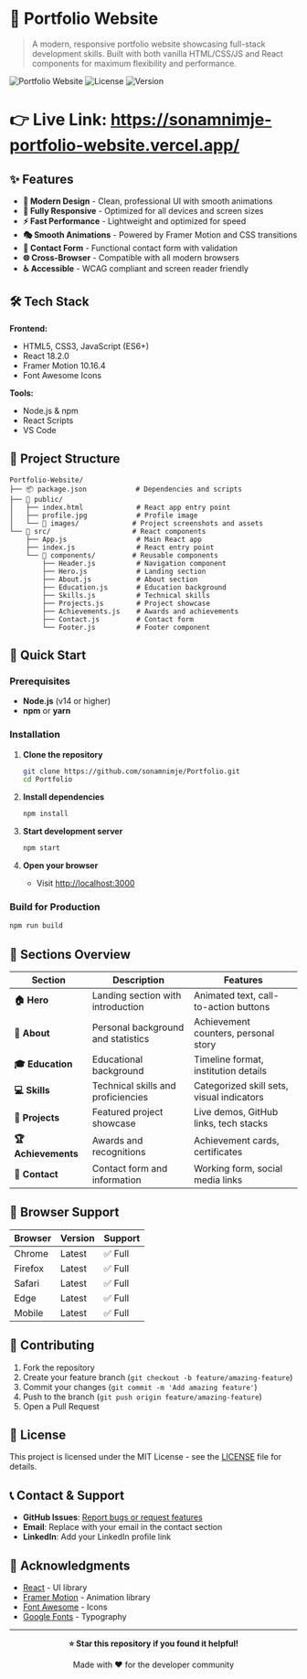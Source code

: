 # 🌟 Portfolio Website

> A modern, responsive portfolio website showcasing full-stack development skills. Built with both vanilla HTML/CSS/JS and React components for maximum flexibility and performance.

![Portfolio Website](https://img.shields.io/badge/Portfolio-Website-blue?style=for-the-badge)
![License](https://img.shields.io/badge/License-MIT-green?style=for-the-badge)
![Version](https://img.shields.io/badge/Version-1.0.0-orange?style=for-the-badge)

# 👉 Live Link: https://sonamnimje-portfolio-website.vercel.app/
## ✨ Features

- **🎨 Modern Design** - Clean, professional UI with smooth animations
- **📱 Fully Responsive** - Optimized for all devices and screen sizes
- **⚡ Fast Performance** - Lightweight and optimized for speed
- **🎭 Smooth Animations** - Powered by Framer Motion and CSS transitions
- **📧 Contact Form** - Functional contact form with validation
- **🌐 Cross-Browser** - Compatible with all modern browsers
- **♿ Accessible** - WCAG compliant and screen reader friendly

## 🛠️ Tech Stack

**Frontend:**
- HTML5, CSS3, JavaScript (ES6+)
- React 18.2.0
- Framer Motion 10.16.4
- Font Awesome Icons

**Tools:**
- Node.js & npm
- React Scripts
- VS Code

## 📁 Project Structure

```
Portfolio-Website/
├── 📦 package.json            # Dependencies and scripts
├── 📁 public/
│   ├── index.html             # React app entry point
│   ├── profile.jpg            # Profile image
│   └── 📁 images/             # Project screenshots and assets
└── 📁 src/                    # React components
    ├── App.js                 # Main React app
    ├── index.js               # React entry point
    └── 📁 components/         # Reusable components
        ├── Header.js          # Navigation component
        ├── Hero.js            # Landing section
        ├── About.js           # About section
        ├── Education.js       # Education background
        ├── Skills.js          # Technical skills
        ├── Projects.js        # Project showcase
        ├── Achievements.js    # Awards and achievements
        ├── Contact.js         # Contact form
        └── Footer.js          # Footer component
```

## 🚀 Quick Start

### Prerequisites
- **Node.js** (v14 or higher)
- **npm** or **yarn**

### Installation

1. **Clone the repository**
   ```bash
   git clone https://github.com/sonamnimje/Portfolio.git
   cd Portfolio
   ```

2. **Install dependencies**
   ```bash
   npm install
   ```

3. **Start development server**
   ```bash
   npm start
   ```

4. **Open your browser**
   - Visit [http://localhost:3000](http://localhost:3000)

### Build for Production

```bash
npm run build
```

## 📱 Sections Overview

| Section | Description | Features |
|---------|-------------|----------|
| **🏠 Hero** | Landing section with introduction | Animated text, call-to-action buttons |
| **👤 About** | Personal background and statistics | Achievement counters, personal story |
| **🎓 Education** | Educational background | Timeline format, institution details |
| **💻 Skills** | Technical skills and proficiencies | Categorized skill sets, visual indicators |
| **🚀 Projects** | Featured project showcase | Live demos, GitHub links, tech stacks |
| **🏆 Achievements** | Awards and recognitions | Achievement cards, certificates |
| **📧 Contact** | Contact form and information | Working form, social media links |


## 🔧 Browser Support

| Browser | Version | Support |
|---------|---------|---------|
| Chrome | Latest | ✅ Full |
| Firefox | Latest | ✅ Full |
| Safari | Latest | ✅ Full |
| Edge | Latest | ✅ Full |
| Mobile | Latest | ✅ Full |

## 🤝 Contributing

1. Fork the repository
2. Create your feature branch (`git checkout -b feature/amazing-feature`)
3. Commit your changes (`git commit -m 'Add amazing feature'`)
4. Push to the branch (`git push origin feature/amazing-feature`)
5. Open a Pull Request

## 📄 License

This project is licensed under the MIT License - see the [LICENSE](LICENSE) file for details.

## 📞 Contact & Support

- **GitHub Issues**: [Report bugs or request features](https://github.com/sonamnimje/Portfolio/issues)
- **Email**: Replace with your email in the contact section
- **LinkedIn**: Add your LinkedIn profile link

## 🙏 Acknowledgments

- [React](https://reactjs.org/) - UI library
- [Framer Motion](https://www.framer.com/motion/) - Animation library
- [Font Awesome](https://fontawesome.com/) - Icons
- [Google Fonts](https://fonts.google.com/) - Typography

---

<div align="center">

**⭐ Star this repository if you found it helpful!**

Made with ❤️ for the developer community

</div>
